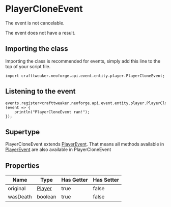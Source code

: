 # PlayerCloneEvent

The event is not cancelable.

The event does not have a result.

## Importing the class

Importing the class is recommended for events, simply add this line to the top of your script file.
```zenscript
import crafttweaker.neoforge.api.event.entity.player.PlayerCloneEvent;
```


## Listening to the event

```zenscript
events.register<crafttweaker.neoforge.api.event.entity.player.PlayerCloneEvent>(event => {
    println("PlayerCloneEvent ran!");
});
```


## Supertype

PlayerCloneEvent extends [PlayerEvent](/neoforge/api/event/entity/player/PlayerEvent). That means all methods available in [PlayerEvent](/neoforge/api/event/entity/player/PlayerEvent) are also available in PlayerCloneEvent

## Properties

|   Name   |                       Type                       | Has Getter | Has Setter |
|----------|--------------------------------------------------|------------|------------|
| original | [Player](/vanilla/api/entity/type/player/Player) | true       | false      |
| wasDeath | boolean                                          | true       | false      |

